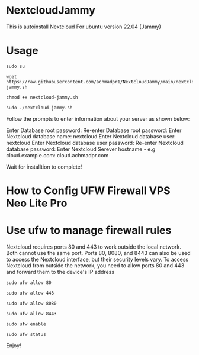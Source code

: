 # NextcloudJammy
This is autoinstall Nextcloud For ubuntu version 22.04 (Jammy)

# Usage
```
sudo su
```
```
wget https://raw.githubusercontent.com/achmadpr1/NextcloudJammy/main/nextcloud-jammy.sh
```
```
chmod +x nextcloud-jammy.sh
```
```
sudo ./nextcloud-jammy.sh
```

Follow the prompts to enter information about your server as shown below:

Enter Database root password: Re-enter Database root password: Enter Nextcloud database name: nextcloud Enter Nextcloud database user: nextcloud Enter Nextcloud database user password: Re-enter Nextcloud database password: Enter Nextcloud Serever hostname - e.g cloud.example.com: cloud.achmadpr.com

Wait for installtion to complete!

# How to Config UFW Firewall VPS Neo Lite Pro
# Use ufw to manage firewall rules

Nextcloud requires ports 80 and 443 to work outside the local network. Both cannot use the same port. 
Ports 80, 8080, and 8443 can also be used to access the Nextcloud interface, but their security levels vary. 
To access Nextcloud from outside the network, you need to allow ports 80 and 443 and forward them to the device's IP address
```
sudo ufw allow 80
```
```
sudo ufw allow 443
```
```
sudo ufw allow 8080
```
```
sudo ufw allow 8443
```
```
sudo ufw enable
```
```
sudo ufw status
```


Enjoy!
